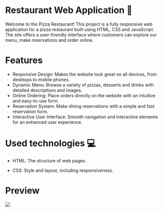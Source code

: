 # Restaurant Web Application 🚀
Welcome to the Pizza Restaurant! This project is a fully responsive web application for a pizza restaurant built using HTML, CSS and JavaScript. The site offers a user-friendly interface where customers can explore our menu, make reservations and order online.

# Features
- Responsive Design: Makes the website look great on all devices, from desktops to mobile phones.
- Dynamic Menu: Browse a variety of pizzas, desserts and drinks with detailed descriptions and images.
- Online Ordering: Place orders directly on the website with an intuitive and easy-to-use form.
- Reservation System: Make dining reservations with a simple and fast reservation form.
- Interactive User Interface: Smooth navigation and interactive elements for an enhanced user experience.
# Used technologies 💻
- HTML: The structure of web pages.

- CSS: Style and layout, including responsiveness.



# Preview
![](https://github.com/M-Humay/web-site-restaurant/blob/main/restaurant.gif)


